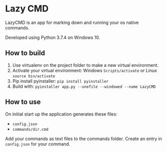 # Lazy CMD
LazyCMD is an app for marking down and running your os native commands.

Developed using Python 3.7.4 on Windows 10.

## How to build
1. Use virtualenv on the project folder to make a new virtual environment.
2. Activate your virtual environment: Windows ```Scripts/activate``` or Linux ```source bin/activate```
3. Pip install pyinstaller: ```pip install pyinstaller```
4. Build with: ```pyinstaller app.py --onefile --windowed --name LazyCMD```

## How to use
On initial start up the application generates these files:
* ```config.json```
* ```commands/dir.cmd```

Add your commands as text files to the commands folder. Create an entry in ```config.json``` for your command.
